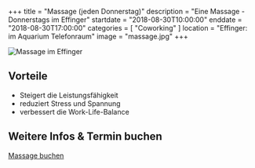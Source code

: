 +++
title = "Massage (jeden Donnerstag)"
description = "Eine Massage - Donnerstags im Effinger"
startdate = "2018-08-30T10:00:00"
enddate = "2018-08-30T17:00:00"
categories = [ "Coworking" ]
location = "Effinger: im Aquarium Telefonraum"
image = "massage.jpg"
+++

![Massage im Effinger](massage.jpg)

## Vorteile 

* Steigert die Leistungsfähigkeit
* reduziert Stress und Spannung 
* verbessert die Work-Life-Balance


## Weitere Infos & Termin buchen

<a target="_blank" href="https://3-bewegt.youcanbook.me" class="btn btn-mod btn-border btn-round btn-medium">Massage buchen</a>

